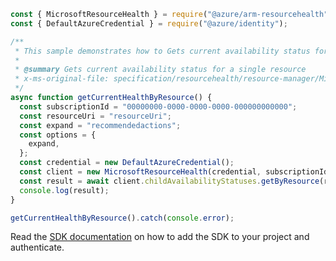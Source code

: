 ```javascript
const { MicrosoftResourceHealth } = require("@azure/arm-resourcehealth");
const { DefaultAzureCredential } = require("@azure/identity");

/**
 * This sample demonstrates how to Gets current availability status for a single resource
 *
 * @summary Gets current availability status for a single resource
 * x-ms-original-file: specification/resourcehealth/resource-manager/Microsoft.ResourceHealth/stable/2017-07-01/examples/ChildAvailabilityStatus_GetByResource.json
 */
async function getCurrentHealthByResource() {
  const subscriptionId = "00000000-0000-0000-0000-000000000000";
  const resourceUri = "resourceUri";
  const expand = "recommendedactions";
  const options = {
    expand,
  };
  const credential = new DefaultAzureCredential();
  const client = new MicrosoftResourceHealth(credential, subscriptionId);
  const result = await client.childAvailabilityStatuses.getByResource(resourceUri, options);
  console.log(result);
}

getCurrentHealthByResource().catch(console.error);
```

Read the [SDK documentation](https://github.com/Azure/azure-sdk-for-js/blob/%40azure%2Farm-resourcehealth_3.0.1/sdk/resourcehealth/arm-resourcehealth/README.md) on how to add the SDK to your project and authenticate.
